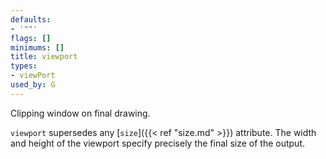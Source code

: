 ```yaml
---
defaults:
- '""'
flags: []
minimums: []
title: viewport
types:
- viewPort
used_by: G
---
```

Clipping window on final drawing.

`viewport` supersedes any [`size`]({{< ref "size.md" >}}) attribute. The width and height
of the viewport specify precisely the final size of the output.
